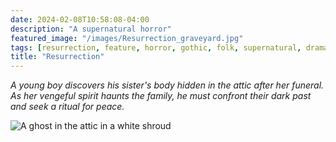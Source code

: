 ```yaml
---
date: 2024-02-08T10:58:08-04:00
description: "A supernatural horror"
featured_image: "/images/Resurrection_graveyard.jpg" 
tags: [resurrection, feature, horror, gothic, folk, supernatural, drama]
title: "Resurrection"
---
```

_A young boy discovers his sister's body hidden in the attic after her funeral. As her vengeful spirit haunts the family, he must confront their dark past and seek a ritual for peace._

![A ghost in the attic in a white shroud](/images/Resurrection_graveyard.jpg)



